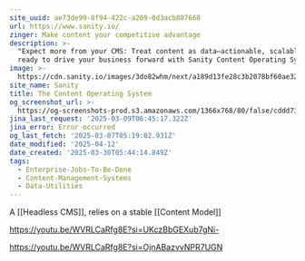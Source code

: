 ```yaml
---
site_uuid: ae73de99-8f94-422c-a209-0d3acb887668
url: https://www.sanity.io/
zinger: Make content your competitive advantage
description: >-
  "Expect more from your CMS: Treat content as data—actionable, scalable, and"
  ready to drive your business forward with Sanity Content Operating System.
image: >-
  https://cdn.sanity.io/images/3do82whm/next/a189d13fe28c3b2078bf60ae32e12ba7bb9c14fb-1200x630.png
site_name: Sanity
title: The Content Operating System
og_screenshot_url: >-
  https://og-screenshots-prod.s3.amazonaws.com/1366x768/80/false/cddd7325109c196289c1b7cd71cdd34e14e7223e5a424507066a0c4549be3114.jpeg
jina_last_request: '2025-03-09T06:45:17.322Z'
jina_error: Error occurred
og_last_fetch: '2025-03-07T05:19:02.931Z'
date_modified: '2025-04-12'
date_created: '2025-03-30T05:44:14.849Z'
tags:
  - Enterprise-Jobs-To-Be-Done
  - Content-Management-Systems
  - Data-Utilities
---
```














A [[Headless CMS]],  relies on a stable [[Content Model]]


https://youtu.be/WVRLCaRfg8E?si=UKczBbGEXub7gNi-

https://youtu.be/WVRLCaRfg8E?si=OjnABazvvNPR7UGN
